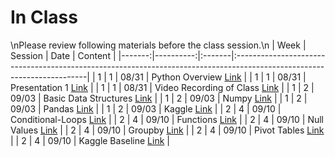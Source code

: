 In Class
============================

\nPlease review following materials before the class session.\n
|   Week |   Session | Date   | Content                                                                                                                |
|-------:|----------:|:-------|:-----------------------------------------------------------------------------------------------------------------------|
|      1 |         1 | 08/31  | Python Overview [Link](../notebooks/01-intro-python/01-python-overview)                                                |
|      1 |         1 | 08/31  | Presentation 1 [Link](https://drive.google.com/open?id=1_5TGwja9jfGIi5FXMpLL_j5gkVuYC7U5)                              |
|      1 |         1 | 08/31  | Video Recording of Class [Link](https://rensselaer.webex.com/rensselaer/ldr.php?RCID=bfb2ae23c30e4151ba55599a4e0e1d8a) |
|      1 |         2 | 09/03  | Basic Data Structures [Link](../notebooks/01-intro-python/02-datastructures)                                           |
|      1 |         2 | 09/03  | Numpy [Link](../notebooks/01-intro-python/03-numpy)                                                                    |
|      1 |         2 | 09/03  | Pandas [Link](../notebooks/01-intro-python/04-pandas)                                                                  |
|      1 |         2 | 09/03  | Kaggle  [Link](https://www.kaggle.com/)                                                                                |
|      2 |         4 | 09/10  | Conditional-Loops [Link](../notebooks/02-intro-python/01-conditionals-loops)                                           |
|      2 |         4 | 09/10  | Functions [Link](../notebooks/02-intro-python/02-functions)                                                            |
|      2 |         4 | 09/10  | Null Values [Link](../notebooks/02-intro-python/03-null-values)                                                        |
|      2 |         4 | 09/10  | Groupby  [Link](../notebooks/02-intro-python/04-groupby)                                                               |
|      2 |         4 | 09/10  | Pivot Tables [Link](../notebooks/02-intro-python/04-pivottable)                                                        |
|      2 |         4 | 09/10  | Kaggle Baseline [Link](../notebooks/02-intro-python/05-kaggle-baseline)                                                |